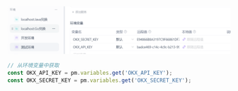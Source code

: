 ![image-20250417154156741](../../picture/image-20250417154156741.png)

```js
// 从环境变量中获取
const OKX_API_KEY = pm.variables.get('OKX_API_KEY');
const OKX_SECRET_KEY = pm.variables.get('OKX_SECRET_KEY');
```

